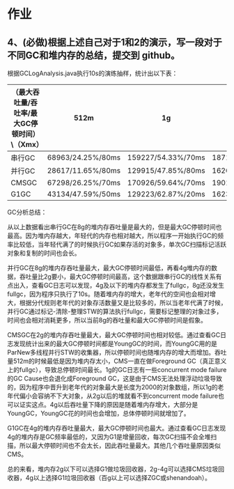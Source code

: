 # 作业

## 4、(必做)根据上述自己对于1和2的演示，写一段对于不同GC和堆内存的总结，提交到 github。

根据GCLogAnalysis.java执行10s的演练抽样，统计出以下表：

| （最大吞吐量/吞吐率/最大GC停顿时间）\（Xmx） | 512m              | 1g                 | 2g                 | 4g                  | 8g                  |
| -------------------------------------------- | ----------------- | ------------------ | ------------------ | ------------------- | ------------------- |
| 串行GC                                       | 68963/24.25%/80ms | 159227/54.33%/70ms | 187120/62.51%/90ms | 177266/65.35%/140ms | 190622/74.9%/170ms  |
| 并行GC                                       | 28617/11.65%/80ms | 129915/47.85%/80ms | 162685/62.51%/90ms | 158674/62.03%/540ms | 224311/80.35%/70ms  |
| CMSGC                                        | 67298/26.25%/70ms | 170926/59.64%/70ms | 190135/74.71%/80ms | 180762/64.21%/90ms  | 155541/56.44%/110ms |
| G1GC                                         | 43134/47.59%/50ms | 129223/62.87%/20ms | 162367/74.14%/50ms | 190665/78.56%/70ms  | 177190/69.57%/70ms  |

GC分析总结：

从以上数据看出串行GC在8g的堆内存吞吐量是最大的，但是最大GC停顿时间也最高。因为堆内存越大，年轻代的内存也相对越大，所以程序一开始执行GC的频率比较低，当年轻代满了的时候执行GC如果存活的对象多，单次GC扫描标记活跃对象和复制的时间也会长。

并行GC在8g的堆内存吞吐量最大，最大GC停顿时间最低，再看4g堆内存的数据，吞吐量比2g要小，最大GC停顿时间最高，这个数据跟串行GC的线性关系有点出入，查看GC日志可以发现，4g及以下的堆内存都发生了fullgc，8g还没发生fullgc，因为程序只执行了10s。随着堆内存的增大，老年代的空间也会相对增大，根据分代规则老年代的对象存活数量又是比较多的，所以当老年代满了时候，并行GC通过标记-清除-整理STW的算法执行fullgc，需要标记整理的对象过多，时间也会相对消耗更多，所以当前8g的吞吐量和最大GC停顿时间是假象。

CMSGC在2g的堆内存吞吐量最大，最大GC停顿时间也相对较低。通过查看GC日志发现统计出来的最大GC停顿时间都是YoungGC的时间，而YoungGC用的是ParNew多线程并行STW的收集器，所以停顿时间也随堆内存的增大而增加。吞吐量512m的时候最低是因为堆内存太小，CMS一直在做Foreground GC（真正意义上的fullgc），导致总停顿时间最长。1g的GC日志有一些concurrent mode failure的GC Cause也会退化成Foreground GC，这是由于CMS无法处理浮动垃圾导致的，因为程序中晋升到老年代的对象最大是长度为2000的对象数组，所以1g的老年代偏小会容纳不下大对象，从2g以后的堆就看不到concurrent mode failure也可以证实这点。4g以后吞吐量下降的原因是随着堆内存增大，大部分是YoungGC，YoungGC花的时间也会增加，总体停顿时间就增加了。

G1GC在4g的堆内存吞吐量最大，最大GC停顿时间也最大。通过查看GC日志发现4g的堆内存是GC频率最低的，又因为G1是增量回收，每次GC扫描不会全堆扫描，所以最大停顿时间也不会太长，因此吞吐量最大。其他几个吞吐量原因类似CMS。

总的来看，堆内存2g以下可以选择G1做垃圾回收器，2g-4g可以选择CMS垃圾回收器，4g以上选择G1垃圾回收器（百g以上可以选择ZGC或shenandoah）。

